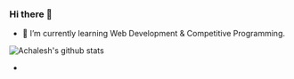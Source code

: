 ### Hi there 👋


<!--**achalesh27022003/achalesh27022003** is a ✨ _special_ ✨ repository because its `README.md` (this file) appears on your GitHub profile.
Here are some ideas to get you started:
-->
<!--- 🔭 I’m currently working on --> 
- 🌱 I’m currently learning Web Development & Competitive Programming.

![Achalesh's github stats](https://github-readme-stats.vercel.app/api?username=achalesh27022003&theme=algolia&show_icons=true)
- <!--👯 I’m looking to collaborate on ...
- 🤔 I’m looking for help with ...
- 💬 Ask me about ...
- 📫 How to reach me: ...
- 😄 Pronouns: ...
- ⚡ Fun fact: Love Puzzles/Sudokus/Crosswords to Solve. 
  -->


